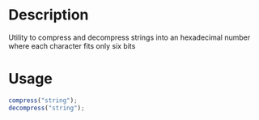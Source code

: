 # Description
Utility to compress and decompress strings into an hexadecimal number where each character fits only six bits

# Usage

```javascript
compress("string");
decompress("string");
```